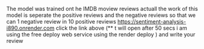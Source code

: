 The model was trained ont he IMDB moview reviews actuall the work of this model  is seperate the positive reviews and the negative reviews so that we can 1 negative review in 10 positive reviews
https://sentiment-analysis-i890.onrender.com 
click the link above (** t will open after 50 secs i am using the free deploy web service using the render deploy ) and write your review 
